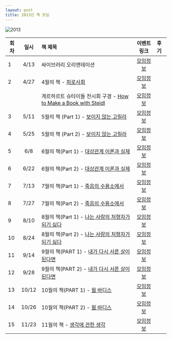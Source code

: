 ```yaml
---
layout: post
title: 2013년 책 모임
---
```


![2013](https://cloud.githubusercontent.com/assets/1955312/12066387/b00b150e-b02a-11e5-9f38-13c24cb81d02.jpg)

| 회차   | 일시   | 책 제목                                   | 이벤트 링크  |              후기                    |
| ----- |:------:| :-------------------------------------|:-------:|:---------------------------------------- |
| 1  | 4/13 | 싸이브러리 오리엔테이션 | [모임정보](https://www.facebook.com/events/433248833434760/)  |  |
| 2  | 4/27 | 4월의 책 - [피로사회](http://book.naver.com/bookdb/book_detail.nhn?bid=6858823) | [모임정보](https://www.facebook.com/events/450722261668959/)   |  |
|    |      | 게르하르트 슈타이들 전시회 구경 - [How to Make a Book with Steidl](http://news.naver.com/main/read.nhn?mode=LS2D&mid=shm&sid1=001&sid2=242&oid=003&aid=0005080785) | [모임정보](https://www.facebook.com/events/126347294221522/)   |  |
| 3  | 5/11 | 5월의 책 (Part 1) - [보이지 않는 고릴라](http://book.naver.com/bookdb/book_detail.nhn?bid=6589351) | [모임정보](https://www.facebook.com/events/646116202071280/)   |  |
| 4  | 5/25 | 5월의 책 (Part 2) - [보이지 않는 고릴라](http://book.naver.com/bookdb/book_detail.nhn?bid=6589351) | [모임정보](https://www.facebook.com/events/146740505505760/)   |  |
| 5  | 6/8 | 6월의 책(Part 1) - [대상관계 이론과 실제](http://www.kyobobook.co.kr/product/detailViewKor.laf?ejkGb=KOR&mallGb=KOR&barcode=9788958914389) | [모임정보](https://www.facebook.com/events/173017432863426/)   |  |
| 6  | 6/22 | 6월의 책(Part 2) - [대상관계 이론과 실제](http://www.kyobobook.co.kr/product/detailViewKor.laf?ejkGb=KOR&mallGb=KOR&barcode=9788958914389) | [모임정보](https://www.facebook.com/events/463688083712871/)   |  |
| 7  | 7/13 | 7월의 책(Part 1) - [죽음의 수용소에서](http://www.aladin.co.kr/shop/wproduct.aspx?ItemId=579646) | [모임정보](https://www.facebook.com/events/545191345544481/)   |  |
| 8  | 7/27 | 7월의 책(Part 2) - [죽음의 수용소에서](http://www.aladin.co.kr/shop/wproduct.aspx?ItemId=579646) | [모임정보](https://www.facebook.com/events/206740899478670/)   |  |
| 9  | 8/10 | 8월의 책(Part 1) - [나는 사랑의 처형자가 되기 싫다](http://www.aladin.co.kr/shop/wproduct.aspx?ItemId=35873030) | [모임정보](https://www.facebook.com/events/405308672908868/)   |  |
| 10  | 8/24 | 8월의 책(Part 2) - [나는 사랑의 처형자가 되기 싫다](http://www.aladin.co.kr/shop/wproduct.aspx?ItemId=35873030) | [모임정보](https://www.facebook.com/events/635173686500990/)   |  |
| 11  | 9/14 | 9월의 책(PART 1) - [내가 다시 서른 살이 된다면](http://www.aladin.co.kr/shop/wproduct.aspx?ItemId=22523761) | [모임정보](https://www.facebook.com/events/587578171284066/)   |  |
| 12  | 9/28 | 9월의 책(PART 2) - [내가 다시 서른 살이 된다면](http://www.aladin.co.kr/shop/wproduct.aspx?ItemId=22523761) | [모임정보](https://www.facebook.com/events/233733510114284/)   |  |
| 13  | 10/12 | 10월의 책(PART 1) - [웜 바디스](http://www.aladin.co.kr/shop/wproduct.aspx?ItemId=14395778) | [모임정보](https://www.facebook.com/events/199257443587726/)   |  |
| 14  | 10/26 | 10월의 책(PART 2) - [웜 바디스](http://www.aladin.co.kr/shop/wproduct.aspx?ItemId=14395778) | [모임정보](https://www.facebook.com/events/169397973264782/)   |  |
| 15  | 11/23 | 11월의 책 - [생각에 관한 생각](http://www.aladin.co.kr/shop/wproduct.aspx?ItemId=16068999) | [모임정보](https://www.facebook.com/events/602292589831680/)   |  |



